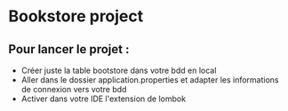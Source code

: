 # Bookstore project

## Pour lancer le projet :

- Créer juste la table bootstore dans votre bdd en local
- Aller dans le dossier application.properties et adapter les informations de connexion vers votre bdd
- Activer dans votre IDE l'extension de lombok
